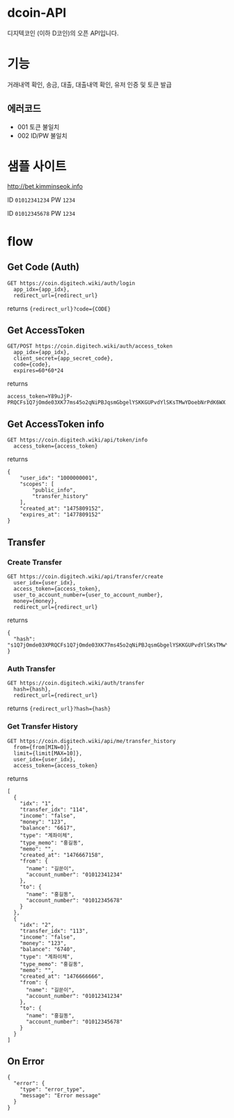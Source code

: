 # dcoin-API
디지텍코인 (이하 D코인)의 오픈 API입니다.

# 기능
거래내역 확인, 송금, 대출, 대출내역 확인, 유저 인증 및 토큰 발급

## 에러코드
* 001 토큰 불일치
* 002 ID/PW 불일치

# 샘플 사이트
http://bet.kimminseok.info

ID ``01012341234``
PW ``1234``

ID ``01012345678``
PW ``1234``

# flow
## Get Code (Auth)
```
GET https://coin.digitech.wiki/auth/login
  app_idx={app_idx},
  redirect_url={redirect_url}
```
returns ``{redirect_url}?code={CODE}``

## Get AccessToken
```
GET/POST https://coin.digitech.wiki/auth/access_token
  app_idx={app_idx},
  client_secret={app_secret_code},
  code={code},
  expires=60*60*24
```
returns 
```
access_token=Y89uJjP-PRQCFs1Q7jOmde03XK77ms45o2qNiPBJqsmGbgelYSKKGUPvdYlSKsTMwYDoebNrPdK6WX...
```

## Get AccessToken info
```
GET https://coin.digitech.wiki/api/token/info
  access_token={access_token}
```
returns
```
{
    "user_idx": "1000000001",
    "scopes": [
        "public_info",
        "transfer_history"
    ],
    "created_at": "1475809152",
    "expires_at": "1477809152"
}
```

## Transfer
### Create Transfer
```
GET https://coin.digitech.wiki/api/transfer/create
  user_idx={user_idx},
  access_token={access_token},
  user_to_account_number={user_to_account_number},
  money={money},
  redirect_url={redirect_url}
```
returns
```
{
  "hash": "s1Q7jOmde03XPRQCFs1Q7jOmde03XK77ms45o2qNiPBJqsmGbgelYSKKGUPvdYlSKsTMwYDoebNrPdK6WX.."
}
```
### Auth Transfer
```
GET https://coin.digitech.wiki/auth/transfer
  hash={hash},
  redirect_url={redirect_url}
```
returns ``{redirect_url}?hash={hash}``

### Get Transfer History
```
GET https://coin.digitech.wiki/api/me/transfer_history
  from={from[MIN=0]},
  limit={limit[MAX=10]},
  user_idx={user_idx},
  access_token={access_token}
```
returns
```
[
  {
    "idx": "1",
    "transfer_idx": "114",
    "income": "false",
    "money": "123",
    "balance": "6617",
    "type": "계좌이체",
    "type_memo": "홍길동",
    "memo": "",
    "created_at": "1476667158",
    "from": {
      "name": "길쑨이",
      "account_number": "01012341234"
    },
    "to": {
      "name": "홍길동",
      "account_number": "01012345678"
    }
  },
  {
    "idx": "2",
    "transfer_idx": "113",
    "income": "false",
    "money": "123",
    "balance": "6740",
    "type": "계좌이체",
    "type_memo": "홍길동",
    "memo": "",
    "created_at": "1476666666",
    "from": {
      "name": "길쑨이",
      "account_number": "01012341234"
    },
    "to": {
      "name": "홍길동",
      "account_number": "01012345678"
    }
  }
]
```


## On Error
```
{
  "error": {
    "type": "error_type",
    "message": "Error message"
  }
}
```
